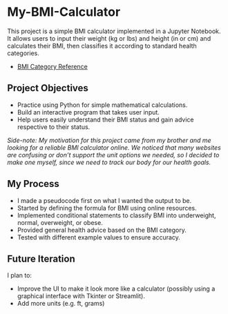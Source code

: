 # My-BMI-Calculator
This project is a simple BMI calculator implemented in a Jupyter Notebook. It allows users to input their weight (kg or lbs) and height (in or cm) and calculates their BMI, then classifies it according to standard health categories.
- <a href="https://mercer-health.com/services/weight-management-center/bmi-calculator#:~:text=Body%20Mass%20Index%2C%20or%20BMI,inches%20x%20height%20in%20inches">BMI Category Reference</a>

## Project Objectives
- Practice using Python for simple mathematical calculations.
- Build an interactive program that takes user input.
- Help users easily understand their BMI status and gain advice respective to their status.

*Side-note: My motivation for this project came from my brother and me looking for a reliable BMI calculator online. We noticed that many websites are confusing or don’t support the unit options we needed, so I decided to make one myself, since we need to track our body for our health goals.*

## My Process
- I made a pseudocode first on what I wanted the output to be.
- Started by defining the formula for BMI using online resources.
- Implemented conditional statements to classify BMI into underweight, normal, overweight, or obese.
- Provided general health advice based on the BMI category.
- Tested with different example values to ensure accuracy.

## Future Iteration
I plan to:
- Improve the UI to make it look more like a calculator (possibly using a graphical interface with Tkinter or Streamlit).
- Add more units (e.g. ft, grams) 
